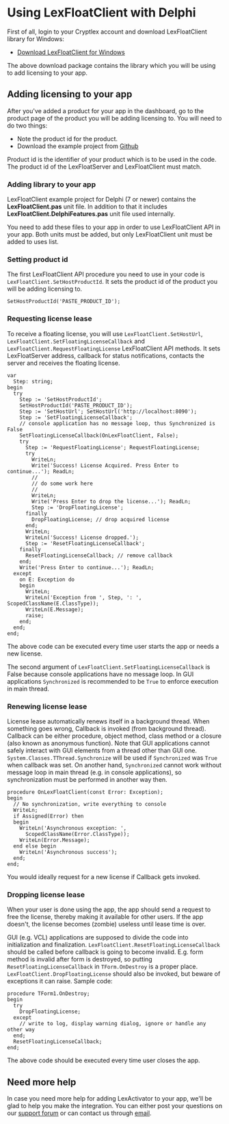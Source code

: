 # Using LexFloatClient with Delphi

First of all, login to your Cryptlex account and download LexFloatClient library for Windows:

* [Download LexFloatClient for Windows](https://app.cryptlex.com/downloads)

The above download package contains the library which you will be using to add licensing to your app.

## Adding licensing to your app

After you've added a product for your app in the dashboard, go to the product page of the product you will be adding licensing to. You will need to do two things:

* Note the product id for the product.
* Download the example project from [Github](https://github.com/cryptlex/lexfloatclient-delphi)

Product id is the identifier of your product which is to be used in the code. The product id of the LexFloatServer and LexFloatClient must match.

### Adding library to your app

LexFloatClient example project for Delphi \(7 or newer\) contains the **LexFloatClient.pas** unit file. In addition to that it includes **LexFloatClient.DelphiFeatures.pas** unit file used internally.

You need to add these files to your app in order to use LexFloatClient API in your app. Both units must be added, but only LexFloatClient unit must be added to uses list.

### Setting product id

The first LexFloatClient API procedure you need to use in your code is `LexFloatClient.SetHostProductId`. It sets the product id of the product you will be adding licensing to. 


```delphi
SetHostProductId('PASTE_PRODUCT_ID');
```

### Requesting license lease

To receive a floating license, you will use `LexFloatClient.SetHostUrl`, `LexFloatClient.SetFloatingLicenseCallback` and `LexFloatClient.RequestFloatingLicense` LexFloatClient API methods. It sets LexFloatServer address, callback for status notifications, contacts the server and receives the floating license.

```delphi
var
  Step: string;
begin
  try
    Step := 'SetHostProductId';
    SetHostProductId('PASTE_PRODUCT_ID');
    Step := 'SetHostUrl'; SetHostUrl('http://localhost:8090');
    Step := 'SetFloatingLicenseCallback';
    // console application has no message loop, thus Synchronized is False
    SetFloatingLicenseCallback(OnLexFloatClient, False);
    try
      Step := 'RequestFloatingLicense'; RequestFloatingLicense;
      try
        WriteLn;
        Write('Success! License Acquired. Press Enter to continue...'); ReadLn;
        //
        // do some work here
        //
        WriteLn;
        Write('Press Enter to drop the license...'); ReadLn;
        Step := 'DropFloatingLicense';
      finally
        DropFloatingLicense; // drop acquired license
      end;
      WriteLn;
      WriteLn('Success! License dropped.');
      Step := 'ResetFloatingLicenseCallback';
    finally
      ResetFloatingLicenseCallback; // remove callback
    end;
    Write('Press Enter to continue...'); ReadLn;
  except
    on E: Exception do
    begin
      WriteLn;
      WriteLn('Exception from ', Step, ': ', ScopedClassName(E.ClassType));
      WriteLn(E.Message);
      raise;
    end;
  end;
end;
```

The above code can be executed every time user starts the app or needs a new license.

The second argument of `LexFloatClient.SetFloatingLicenseCallback` is False because console applications have no message loop. In GUI applications `Synchronized` is recommended to be `True` to enforce execution in main thread.

### Renewing license lease

License lease automatically renews itself in a background thread. When something goes wrong, Callback is invoked \(from background thread\). Callback can be either procedure, object method, class method or a closure \(also known as anonymous function\). Note that GUI applications cannot safely interact with GUI elements from a thread other than GUI one. `System.Classes.TThread.Synchronize` will be used if `Synchronized` was `True` when callback was set. On another hand, `Synchronized` cannot work without message loop in main thread (e.g. in console applications), so synchronization must be performed in another way then.

```delphi
procedure OnLexFloatClient(const Error: Exception);
begin
  // No synchronization, write everything to console
  WriteLn;
  if Assigned(Error) then
  begin
    WriteLn('Asynchronous exception: ',
      ScopedClassName(Error.ClassType));
    WriteLn(Error.Message);
  end else begin
    WriteLn('Asynchronous success');
  end;
end;
```

You would ideally request for a new license if Callback gets invoked.

### Dropping license lease

When your user is done using the app, the app should send a request to free the license, thereby making it available for other users. If the app doesn't, the license becomes \(zombie\) useless until lease time is over.

GUI \(e.g. VCL\) applications are supposed to divide the code into initialization and finalization. `LexFloatClient.ResetFloatingLicenseCallback` should be called before callback is going to become invalid. E.g. form method is invalid after form is destroyed, so putting `ResetFloatingLicenseCallback` in `TForm.OnDestroy` is a proper place. `LexFloatClient.DropFloatingLicense` should also be invoked, but beware of exceptions it can raise. Sample code:

```delphi
procedure TForm1.OnDestroy;
begin
  try
    DropFloatingLicense;
  except
    // write to log, display warning dialog, ignore or handle any other way
  end;
  ResetFloatingLicenseCallback;
end;
```

The above code should be executed every time user closes the app.

## Need more help

In case you need more help for adding LexActivator to your app, we'll be glad to help you make the integration. You can either post your questions on our [support forum](https://forums.cryptlex.com) or can contact us through [email](mailto:support@cryptlex.com?Subject=Using%20LexFloatClient).

